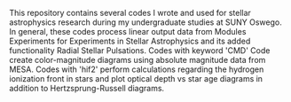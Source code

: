 This repository contains several codes I wrote and used for stellar astrophysics research during my undergraduate studies at SUNY Oswego. In general, these codes process linear output data from Modules Experiments for Experiments in Stellar Astrophysics and its added functionality Radial Stellar Pulsations. Codes with keyword 'CMD' Code create color-magnitude diagrams using absolute magnitude data from MESA. Codes with 'hif2' perform calculations regarding the hydrogen ionization front in stars and plot optical depth vs star age diagrams in addition to Hertzsprung-Russell diagrams.
